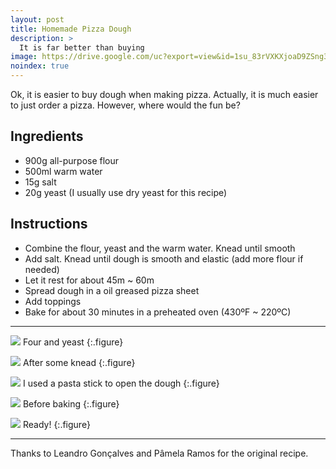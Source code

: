 ```yaml
---
layout: post
title: Homemade Pizza Dough
description: >
  It is far better than buying
image: https://drive.google.com/uc?export=view&id=1su_83rVXKXjoaD9ZSng372QyeMVFOvz2
noindex: true
---
```


Ok, it is easier to buy dough when making pizza. Actually, it is much easier to just order a pizza. However, where would the fun be?

## Ingredients

  - 900g all-purpose flour
  - 500ml warm water
  - 15g salt
  - 20g yeast (I usually use dry yeast for this recipe)

## Instructions

  - Combine the flour, yeast and the warm water. Knead until smooth
  - Add salt. Knead until dough is smooth and elastic (add more flour if needed)
  - Let it rest for about 45m ~ 60m
  - Spread dough in a oil greased pizza sheet
  - Add toppings
  - Bake for about 30 minutes in a preheated oven (430ºF ~ 220ºC)

* * * 

![](https://drive.google.com/uc?export=view&id=1aPPA_aCMs2J3xSIlxgHCv3I_XYpmHubE)
Four and yeast
{:.figure}

![](https://drive.google.com/uc?export=view&id=1sqrytA44ioBqyUl9L09Fi2hEQ_o20jqE)
After some knead
{:.figure}

![](https://drive.google.com/uc?export=view&id=1cQmlMnM-lZPVMDhgwC7NIHkmt4f3p6C5)
I used a pasta stick to open the dough
{:.figure}

![](https://drive.google.com/uc?export=view&id=1su_83rVXKXjoaD9ZSng372QyeMVFOvz2)
Before baking
{:.figure}

![](https://drive.google.com/uc?export=view&id=1NcoV3q5dSun5zZ6QOfM3UqZEjcBBM39d)
Ready!
{:.figure}

* * *

Thanks to Leandro Gonçalves and Pâmela Ramos for the original recipe.

